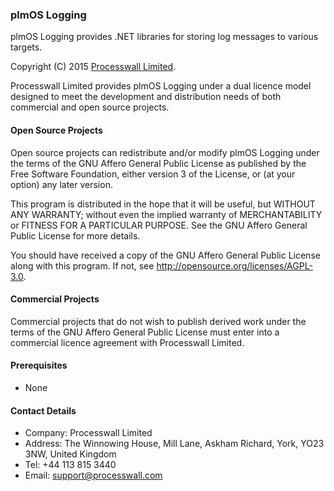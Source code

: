 ### plmOS Logging

plmOS Logging provides .NET libraries for storing log messages to various targets.

Copyright (C) 2015 [Processwall Limited](http://www.processwall.com).

Processwall Limited provides plmOS Logging under a dual licence model designed to meet the development 
and distribution needs of both commercial and open source projects.

#### Open Source Projects

Open source projects can redistribute and/or modify plmOS Logging under the terms of the 
GNU Affero General Public License as published by the Free Software Foundation, either version 3 of the License, or
(at your option) any later version.

This program is distributed in the hope that it will be useful,
but WITHOUT ANY WARRANTY; without even the implied warranty of
MERCHANTABILITY or FITNESS FOR A PARTICULAR PURPOSE.  See the
GNU Affero General Public License for more details.

You should have received a copy of the GNU Affero General Public License
along with this program.  If not, see http://opensource.org/licenses/AGPL-3.0.

#### Commercial Projects

Commercial projects that do not wish to publish derived work under the terms of the GNU Affero General Public License 
must enter into a commercial licence agreement with Processwall Limited.

#### Prerequisites

 * None
 
#### Contact Details

 * Company: Processwall Limited
 * Address: The Winnowing House, Mill Lane, Askham Richard, York, YO23 3NW, United Kingdom
 * Tel:     +44 113 815 3440
 * Email:   support@processwall.com